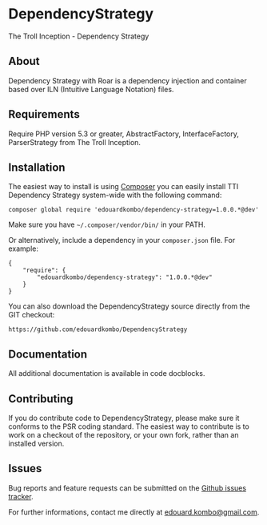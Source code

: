 DependencyStrategy
================

The Troll Inception - Dependency Strategy

About
-----

Dependency Strategy with Roar is a dependency injection and container based over ILN (Intuitive Language Notation) files.

Requirements
------------

Require PHP version 5.3 or greater, AbstractFactory, InterfaceFactory, ParserStrategy from The Troll Inception.

Installation
------------

The easiest way to install is using [Composer](http://getcomposer.org/) you can easily install TTI Dependency Strategy system-wide with the following command:

    composer global require 'edouardkombo/dependency-strategy=1.0.0.*@dev'

Make sure you have `~/.composer/vendor/bin/` in your PATH.

Or alternatively, include a dependency in your `composer.json` file. For example:

    {
        "require": {
            "edouardkombo/dependency-strategy": "1.0.0.*@dev"
        }
    }

You can also download the DependencyStrategy source directly from the GIT checkout:

    https://github.com/edouardkombo/DependencyStrategy


Documentation
-------------

All additional documentation is available in code docblocks.

Contributing
-------------

If you do contribute code to DependencyStrategy, please make sure it conforms to the PSR coding standard. The easiest way to contribute is to work on a checkout of the repository, or your own fork, rather than an installed version.

Issues
------

Bug reports and feature requests can be submitted on the [Github issues tracker](https://github.com/edouardkombo/DependencyStrategy/issues).

For further informations, contact me directly at edouard.kombo@gmail.com.

